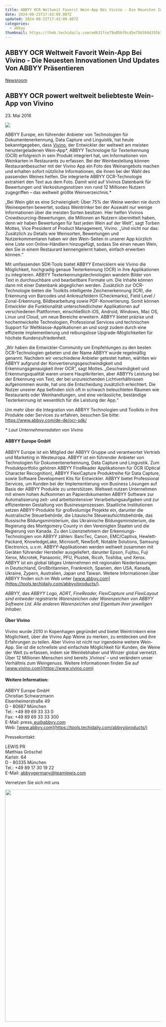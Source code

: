 ```yaml
---
title: ABBYY OCR Weltweit Favorit Wein-App Bei Vivino - Die Neuesten Innovationen Und Updates Von ABBYY Präsentieren
date: 2024-08-21T17:43:09.887Z
updated: 2024-08-22T17:43:09.887Z
categories:
  - abbyy
thumbnail: https://thmb.techidaily.com/ed631fce79a85bf0cd5e756384d355b32be9ff521aba55cfa7af4917eeac790c.jpg
---
```


## ABBYY OCR Weltweit Favorit Wein-App Bei Vivino - Die Neuesten Innovationen Und Updates Von ABBYY Präsentieren

[Newsroom](https://tools.techidaily.com/abbyy/products/)

## ABBYY OCR powert weltweit beliebteste Wein-App von Vivino

23\. Mai 2016

![](https://content.abbyy.com/-/media/project/abbyy/abbyy/branchtemplates/shutterstock_1272462163_1296-x-729.jpg?h=729&iar=0&w=1296)

ABBYY Europe, ein führender Anbieter von Technologien für Dokumentenerkennung, Data Capture und Linguistik, hat heute bekanntgegeben, dass [Vivino](https://www.vivino.com/), der Entwickler der weltweit am meisten heruntergeladenen Wein-App\*, ABBYY Technologie für Texterkennung (OCR) erfolgreich in sein Produkt integriert hat, um Informationen von Weinkarten in Restaurants zu erfassen. Bei der Weinbestellung können Restaurantbesucher mit der Vivino App ein Foto des Weinangebots machen und erhalten sofort nützliche Informationen, die ihnen bei der Wahl des passenden Weines helfen. Die integrierte ABBYY OCR-Technologie extrahiert den Text aus dem Foto. Damit wird auf Vivinos Datenbank für Bewertungen und Verkostungsnotizen von rund 12 Millionen Nutzern zugegriffen – das weltweit größte Weinverzeichnis.\*

„Bei Wein gibt es eine Schwierigkeit: Über 75% der Weine werden nie durch Weinexperten bewertet, sodass Weintrinker bei der Auswahl nur wenige Informationen über die meisten Sorten besitzen. Hier helfen Vivinos Crowdsourcing-Bewertungen, die Millionen an Nutzern übermittelt haben, denn wir haben Bewertungen für fast jeden Wein auf der Welt”, sagt Torben Mottes, Vice President of Product Management, Vivino. „Und nicht nur das: Zusätzlich zu Details wie Weinsorten, Bewertungen und Nutzerkommentaren haben wir den Wein-Seiten in unserer App kürzlich eine Liste von Online-Händlern hinzugefügt, sodass Sie einen neuen Wein, den Sie in einem Restaurant kennengelernt haben, einfach erwerben können.“

Mit umfassenden SDK-Tools bietet ABBYY Entwicklern wie Vivino die Möglichkeit, hochgradig genaue Texterkennung (OCR) in ihre Applikationen zu integrieren. ABBYY Texterkennungstechnologien wandeln Bilder von Text in durchsuchbare und bearbeitbare Formate um. Die Inhalte können dann mit einer Datenbank abgeglichen werden. Zusätzlich zur OCR-Technologie bieten die Toolkits intelligente Zeichenerkennung (ICR), die Erkennung von Barcodes und Ankreuzfeldern (Checkmarks), Field Level / Zonal-Erkennung, Bildbearbeitung sowie PDF-Konvertierung. Somit können Entwickler die Funktionalität unterschiedlichster Applikationen auf verschiedenen Plattformen, einschließlich iOS, Android, Windows, Mac OS, Linux und Cloud, um neue Bereiche erweitern. ABBYY bietet präzise und hochentwickelte Technologien, Professional Services und technischen Support für Weltklasse-Applikationen an und sorgt zudem durch eine effiziente Implementierung und reibungslose Upgrade-Möglichkeiten für höchste Kundenzufriedenheit.

„Wir haben die Entwickler-Community um Empfehlungen zu den besten OCR-Technologien gebeten und der Name ABBYY wurde regelmäßig genannt. Nachdem wir verschiedene Anbieter getestet hatten, wählten wir ABBYY aufgrund der Konvertierungsgeschwindigkeit und Erkennungsgenauigkeit ihrer OCR“, sagt Mottes. „Geschwindigkeit und Erkennungsqualität waren unsere Hauptkriterien, aber ABBYYs Leistung bei der Erkennung von Text, der bei unzureichenden Lichtverhältnissen aufgenommen wurde, hat uns die Entscheidung zusätzlich erleichtert. Die Nutzer unserer App befinden sich oft in schwach beleuchteten Räumen wie Restaurants oder Weinhandlungen, und eine verlässliche, beständige Texterkennung ist wesentlich für die Leistung der App.“

Um mehr über die Integration von ABBYY Technologien und Toolkits in Ihre Produkte oder Services zu erfahren, besuchen Sie bitte: <https://www.abbyy.com/de-de/ocr-sdk/>

_\* Laut Unternehmensdaten von Vivino_

#### ABBYY Europe GmbH

ABBYY Europe ist ein Mitglied der ABBYY Gruppe und verantwortet Vertrieb und Marketing in Westeuropa. ABBYY ist ein führender Anbieter von Technologien für Dokumentenerkennung, Data Capture und Linguistik. Zum Produktportfolio gehören ABBYY FineReader Applikationen für OCR (Optical Character Recognition), ABBYY FlexiCapture Produktreihe für Data Capture, sowie Software Development Kits für Entwickler. ABBYY bietet Professional Services, um Kunden bei der Implementierung von Business Lösungen auf Basis der ABBYY Produkte zu unterstützen. Weltweit nutzen Unternehmen mit einem hohen Aufkommen an Papierdokumenten ABBYY Software zur Automatisierung zeit- und arbeitsintensiver Verarbeitungsaufgaben und zur effizienteren Gestaltung von Businessprozessen. Staatliche Institutionen setzen ABBYY-Produkte für großvolumige Projekte ein, darunter die Australische Steuerbehörde, die Litauische Steueraufsichtsbehörde, das Russische Bildungsministerium, das Ukrainische Bildungsministerium, die Regierung des Montgomery County in den Vereinigten Staaten und die Regierung von Kanada. Zu den Lizenznehmern der Erkennungs-Technologien von ABBYY zählen: BancTec, Canon, EMC/Captiva, Hewlett-Packard, KnowledgeLake, Microsoft, NewSoft, Notable Solutions, Samsung Electronics, u.v.m. ABBYY-Applikationen werden weltweit zusammen mit Geräten führender Hersteller ausgeliefert, darunter Epson, Fujitsu, Fuji Xerox, Microtek, Panasonic, PFU, Plustek, Ricoh, Toshiba, und Xerox. ABBYY ist ein global tätiges Unternehmen mit regionalen Niederlassungen in Deutschland, Großbritannien, Frankreich, Spanien, den USA, Kanada, Ukraine, Zypern, Australien, Japan und Taiwan. Weitere Informationen über ABBYY finden sich im Web unter [www.abbyy.com](https://tools.techidaily.com/abbyy/products/).

_ABBYY, das ABBYY Logo, ADRT, FineReader, FlexiCapture und FlexiLayout sind entweder registrierte Warenzeichen oder Warenzeichen von ABBYY Software Ltd. Alle anderen Warenzeichen sind Eigentum ihrer jeweiligen Inhaber._

#### Über Vivino

Vivino wurde 2010 in Kopenhagen gegründet und bietet Weintrinkern eine Möglichkeit, über die Vivino App Weine zu merken, zu entdecken und ihre Erfahrungen zu teilen. Aber Vivino ist nicht nur irgendeine weitere Wein-App. Sie ist die schnellste und einfachste Möglichkeit für Kunden, die Weine der Welt zu erfassen, indem sie Weinliebhaber und Winzer global vernetzt. Über 12 Millionen Menschen sind bereits ‚Vivinos‘ – und verändern unser Verhältnis zum Weingenuss. Weitere Informationen finden Sie auf [www.vivino.com](https://www.vivino.com)

#### Weitere Information:

ABBYY Europe GmbH  
Christian Schwarzmann  
Elsenheimerstraße 49   
D - 80687 München   
Tel.: +49 89 69 33 33 0  
Fax: +49 89 69 33 33 300  
E-Mail: press\_eu@abbyy.com  
Web: [www.abbyy.com](https://tools.techidaily.com/abbyy/products/)

Pressekontakt:

LEWIS PR  
Matthias Gröschel  
Karlstr. 64  
D - 80335 München  
Tel.: +49 89 17 30 19 22  
E-Mail: abbyygermany@teamlewis.com

Vernetzen Sie sich mit uns

<ins class="adsbygoogle"
     style="display:block"
     data-ad-format="autorelaxed"
     data-ad-client="ca-pub-7571918770474297"
     data-ad-slot="1223367746"></ins>



<ins class="adsbygoogle"
     style="display:block"
     data-ad-client="ca-pub-7571918770474297"
     data-ad-slot="8358498916"
     data-ad-format="auto"
     data-full-width-responsive="true"></ins>



<!-- affiliate ads begin -->
<a href="https://zebaoaffiliateprogram.pxf.io/c/5597632/1853659/21526" target="_top" id="1853659"><img src="//a.impactradius-go.com/display-ad/21526-1853659" border="0" alt="" width="1920" height="750"/></a><img height="0" width="0" src="https://imp.pxf.io/i/5597632/1853659/21526" style="position:absolute;visibility:hidden;" border="0" />
<!-- affiliate ads end -->